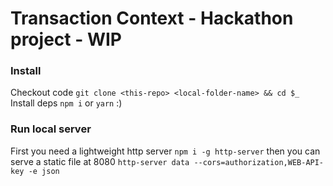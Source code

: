 # Transaction Context - Hackathon project - WIP


### Install

Checkout code `git clone <this-repo> <local-folder-name> && cd $_`
Install deps `npm i` or `yarn` :)

### Run local server

First you need a lightweight http server `npm i -g http-server`
then you can serve a static file at 8080 `http-server data --cors=authorization,WEB-API-key -e json`
